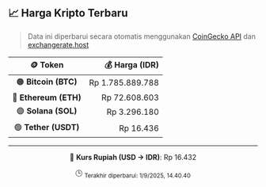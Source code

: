 

<!-- HARGA_KRIPTO -->
## 📈 Harga Kripto Terbaru

> Data ini diperbarui secara otomatis menggunakan [CoinGecko API](https://www.coingecko.com/) dan [exchangerate.host](https://exchangerate.host/)

<div align="center">

| 🪙 Token | 💰 Harga (IDR) |
|:------:|---------------:|
| 🟠 **Bitcoin (BTC)**   | Rp 1.785.889.788 |
| 🔵 **Ethereum (ETH)**  | Rp 72.608.603 |
| 🟣 **Solana (SOL)**    | Rp 3.296.180 |
| 🟢 **Tether (USDT)**   | Rp 16.436 |

---

💱 **Kurs Rupiah (USD → IDR)**: Rp 16.432

🕒 <sub>Terakhir diperbarui: 1/9/2025, 14.40.40</sub>

</div>
<!-- /HARGA_KRIPTO -->